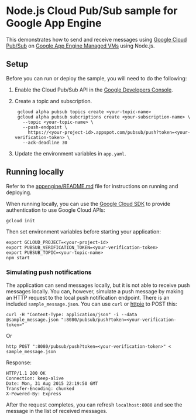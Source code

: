 # Node.js Cloud Pub/Sub sample for Google App Engine

This demonstrates how to send and receive messages using [Google Cloud Pub/Sub](https://cloud.google.com/pubsub) on [Google App Engine Managed VMs](https://cloud.google.com/appengine) using Node.js.

## Setup

Before you can run or deploy the sample, you will need to do the following:

1. Enable the Cloud Pub/Sub API in the [Google Developers Console](https://console.developers.google.com/project/_/apiui/apiview/pubsub/overview).
1. Create a topic and subscription.

        gcloud alpha pubsub topics create <your-topic-name>
        gcloud alpha pubsub subcriptions create <your-subscription-name> \
          --topic <your-topic-name> \
          --push-endpoint \
            https://<your-project-id>.appspot.com/pubsub/push?token=<your-verification-token> \
          --ack-deadline 30

1. Update the environment variables in `app.yaml`.

## Running locally

Refer to the [appengine/README.md](../README.md) file for instructions on
running and deploying.

When running locally, you can use the [Google Cloud SDK](https://cloud.google.com/sdk)
to provide authentication to use Google Cloud APIs:

    gcloud init

Then set environment variables before starting your application:

    export GCLOUD_PROJECT=<your-project-id>
    export PUBSUB_VERIFICATION_TOKEN=<your-verification-token>
    export PUBSUB_TOPIC=<your-topic-name>
    npm start

### Simulating push notifications

The application can send messages locally, but it is not able to receive push
messages locally. You can, however, simulate a push message by making an HTTP
request to the local push notification endpoint. There is an included
`sample_message.json`. You can use `curl` or [httpie](https://github.com/jkbrzt/httpie)
to POST this:

    curl -H "Content-Type: application/json" -i --data @sample_message.json ":8080/pubsub/push?token=<your-verification-token>"

Or

    http POST ":8080/pubsub/push?token=<your-verification-token>" < sample_message.json

Response:

    HTTP/1.1 200 OK
    Connection: keep-alive
    Date: Mon, 31 Aug 2015 22:19:50 GMT
    Transfer-Encoding: chunked
    X-Powered-By: Express

After the request completes, you can refresh `localhost:8080` and see the
message in the list of received messages.
